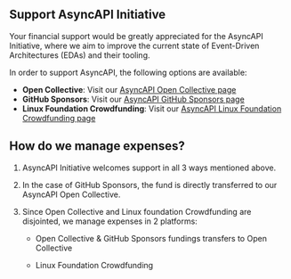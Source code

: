## Support AsyncAPI Initiative

Your financial support would be greatly appreciated for the AsyncAPI Initiative, where we aim to improve the current state of Event-Driven Architectures (EDAs) and their tooling.

In order to support AsyncAPI, the following options are available:

- **Open Collective**: Visit our [AsyncAPI Open Collective page](https://opencollective.com/asyncapi)
- **GitHub Sponsors**: Visit our [AsyncAPI GitHub Sponsors page](https://github.com/sponsors/asyncapi)
- **Linux Foundation Crowdfunding**: Visit our [AsyncAPI Linux Foundation Crowdfunding page](https://crowdfunding.lfx.linuxfoundation.org/projects/445898e9-42a2-4965-9e0a-c2a714f381bc)


## How do we manage expenses?

1. AsyncAPI Initiative welcomes support in all 3 ways mentioned above.

2. In the case of GitHub Sponsors, the fund is directly transferred to our AsyncAPI Open Collective.

3. Since Open Collective and Linux foundation Crowdfunding are disjointed, we manage expenses in 2 platforms:
   
   - Open Collective & GitHub Sponsors fundings transfers to Open Collective
  
   - Linux Foundation Crowdfunding 
